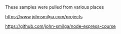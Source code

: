 
These samples were pulled from various places

https://www.johnsmilga.com/projects

https://github.com/john-smilga/node-express-course

